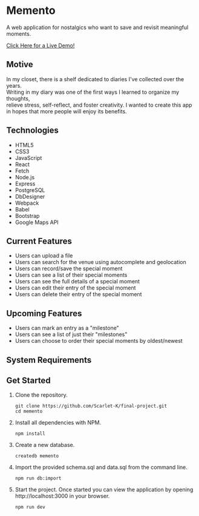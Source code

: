 # Memento

A web application for nostalgics who want to save and revisit meaningful moments.

[Click Here for a Live Demo!](https://memento.sangahkim.com/)

## Motive
In my closet, there is a shelf dedicated to diaries I've collected over the years.  
Writing in my diary was one of the first ways I learned to organize my thoughts,  
relieve stress, self-reflect, and foster creativity. I wanted to create this app  
in hopes that more people will enjoy its benefits.

## Technologies
- HTML5   
- CSS3   
- JavaScript  
- React  
- Fetch  
- Node.js  
- Express  
- PostgreSQL  
- DbDesigner  
- Webpack  
- Babel  
- Bootstrap  
- Google Maps API

## Current Features
- Users can upload a file
- Users can search for the venue using autocomplete and geolocation  
- Users can record/save the special moment 
- Users can see a list of their special moments
- Users can see the full details of a special moment  
- Users can edit their entry of the special moment  
- Users can delete their entry of the special moment

## Upcoming Features  
- Users can mark an entry as a "milestone"  
- Users can see a list of just their "milestones"  
- Users can choose to order their special moments by oldest/newest

## System Requirements

## Get Started
1. Clone the repository.

    ```shell
    git clone https://github.com/Scarlet-K/final-project.git
    cd memento
    ```

2. Install all dependencies with NPM.

    ```shell
    npm install
    ```

3. Create a new database.

    ```shell
    createdb memento
    ```

4. Import the provided schema.sql and data.sql from the command line.

    ```shell
    npm run db:import
    
5. Start the project. Once started you can view the application by opening http://localhost:3000 in your browser.

    ```shell
    npm run dev
    
